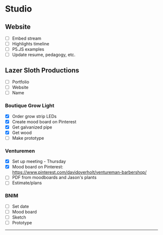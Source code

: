 # Studio

## Website
- [ ] Embed stream
- [ ] Highlights timeline
- [ ] P5.JS examples
- [ ] Update resume, pedagogy, etc.

## Lazer Sloth Productions
- [ ] Portfolio
- [ ] Website
- [ ] Name

### Boutique Grow Light
  - [X] Order grow strip LEDs
  - [X] Create mood board on Pinterest
  - [X] Get galvanized pipe
  - [X] Get wood
  - [ ] Make prototype
  
### Venturemen
  - [X] Set up meeting - Thursday
  - [X] Mood board on Pinterest: https://www.pinterest.com/davidoverholt/ventureman-barbershop/
  - [ ] PDF from moodboards and Jason's plants
  - [ ] Estimate/plans

### BNIM
  - [ ] Set date
  - [ ] Mood board
  - [ ] Sketch
  - [ ] Prototype
  
------------------
